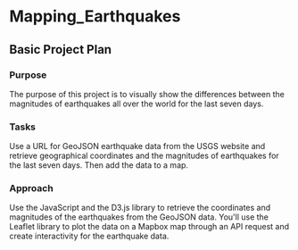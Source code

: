 # Mapping_Earthquakes
## Basic Project Plan
### Purpose
The purpose of this project is to visually show the differences between the magnitudes of earthquakes all over the world for the last seven days.

### Tasks
Use a URL for GeoJSON earthquake data from the USGS website and retrieve geographical coordinates and the magnitudes of earthquakes for the last seven days. Then add the data to a map.

### Approach
Use the JavaScript and the D3.js library to retrieve the coordinates and magnitudes of the earthquakes from the GeoJSON data. You'll use the Leaflet library to plot the data on a Mapbox map through an API request and create interactivity for the earthquake data.
